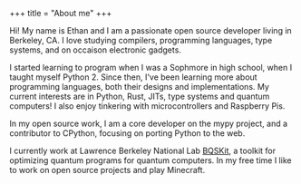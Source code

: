 +++
title = "About me"
+++

Hi! My name is Ethan and I am a passionate open source developer living in Berkeley, CA. I love studying compilers, programming languages, type systems, and on occaison electronic gadgets.

I started learning to program when I was a Sophmore in high school, when I taught myself Python 2. Since then, I've been learning more about programming languages, both their designs and implementations. My current interests are in Python, Rust, JITs, type systems and quantum computers! I also enjoy tinkering with microcontrollers and Raspberry Pis.

In my open source work, I am a core developer on the mypy project, and a contributor to CPython, focusing on porting Python to the web.

I currently work at Lawrence Berkeley National Lab [BQSKit](https://github.com/bqsKit/bqskit), a toolkit for optimizing quantum programs for quantum computers. In my free time I like to work on open source projects and play Minecraft.
